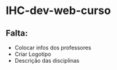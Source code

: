 # IHC-dev-web-curso

## Falta:

- Colocar infos dos professores
- Criar Logotipo
- Descrição das disciplinas
